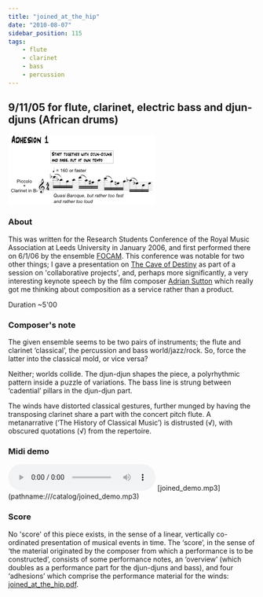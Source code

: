 ```yaml
---
title: "joined_at_the_hip"
date: "2010-08-07"
sidebar_position: 115
tags:
    - flute
    - clarinet
    - bass
    - percussion
---
```


## 9/11/05 for flute, clarinet, electric bass and djun-djuns (African drums)

![](../../static/img/adhesion1.png "Adhesion1 - extract")

### About

This was written for the Research Students Conference of the Royal Music Association at Leeds University in January 2006, and first performed there on 6/1/06 by the ensemble [FOCAM](http://www.focam.co.uk/). This conference was notable for two other things; I gave a presentation on [The Cave of Destiny](cave) as part of a session on 'collaborative projects', and, perhaps more significantly, a very interesting keynote speech by the film composer [Adrian Sutton](http://www.adriansutton.com) which really got me thinking about composition as a service rather than a product.

Duration ~5'00

### Composer's note

The given ensemble seems to be two pairs of instruments; the flute and clarinet ‘classical’, the percussion and bass world/jazz/rock. So, force the latter into the classical mold, or vice versa?

Neither; worlds collide. The djun-djun shapes the piece, a polyrhythmic pattern inside a puzzle of variations. The bass line is strung between ‘cadential’ pillars in the djun-djun part.

The winds have distorted classical gestures, further munged by having the transposing clarinet share a part with the concert pitch flute. A metanarrative (‘The History of Classical Music’) is distrusted (√), with obscured quotations (√) from the repertoire.

### Midi demo

<audio controls>
  <source src="/catalog/joined_demo.mp3"/>
</audio>
[joined_demo.mp3](pathname:///catalog/joined_demo.mp3)


### Score

No 'score' of this piece exists, in the sense of a linear, vertically co-ordinated presentation of musical events in time. The ‘score’, in the sense of ‘the material originated by the composer from which a performance is to be constructed’, consists of some performance notes, an ‘overview’ (which doubles as a performance part for the djun-djuns and bass), and four ‘adhesions’ which comprise the performance material for the winds: [joined_at_the_hip.pdf](pathname:///catalog/joined_at_the_hip.pdf).







